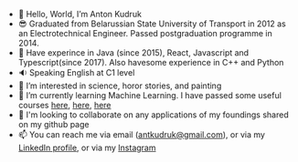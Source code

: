 - 👋 Hello, World, I’m Anton Kudruk
- :sunglasses: Graduated from Belarussian State University of Transport in 2012 as an Electrotechnical Engineer. Passed postgraduation programme in 2014.
- :floppy_disk: Have experince in Java (since 2015), React, Javascript and Typescript(since 2017). Also havesome experience in C++ and Python
- :sound: Speaking English at C1 level
- 👀 I’m interested in science, horor stories, and painting
- 🌱 I’m currently learning Machine Learning. I have passed some useful courses [here](https://courses.edx.org/certificates/f1b61b156ac645c3898cf4a13a22bb21), [here](https://courses.edx.org/certificates/783deef62b3344b7962681b82546925f), [here](https://courses.edx.org/certificates/43d48eb524f540c986ce80f064e3eae5)
- 💞️ I'm looking to collaborate on any applications of my foundings shared on my github page
- 📫 You can reach me via email (antkudruk@gmail.com), or via my [LinkedIn profile](https://www.linkedin.com/in/anton-kudruk-81b89aa0/), or via my  [Instagram](https://www.instagram.com/kudrukanton/)

<!---
antkudruk/antkudruk is a ✨ special ✨ repository because its `README.md` (this file) appears on your GitHub profile.
You can click the Preview link to take a look at your changes.
--->

